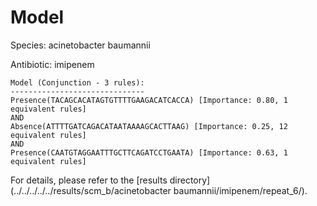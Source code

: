 
# Model

Species: acinetobacter baumannii

Antibiotic: imipenem

```
Model (Conjunction - 3 rules):
------------------------------
Presence(TACAGCACATAGTGTTTTGAAGACATCACCA) [Importance: 0.80, 1 equivalent rules]
AND
Absence(ATTTTGATCAGACATAATAAAAGCACTTAAG) [Importance: 0.25, 12 equivalent rules]
AND
Presence(CAATGTAGGAATTTGCTTCAGATCCTGAATA) [Importance: 0.63, 1 equivalent rules]

```

For details, please refer to the [results directory](../../../../../results/scm_b/acinetobacter baumannii/imipenem/repeat_6/).

